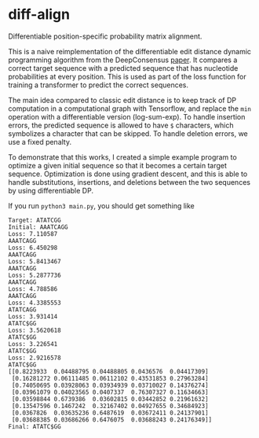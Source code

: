 # diff-align
Differentiable position-specific probability matrix alignment.

This is a naive reimplementation of the differentiable edit distance dynamic programming
algorithm from the DeepConsensus [paper](https://www.biorxiv.org/content/10.1101/2021.08.31.458403v1).
It compares a correct target sequence with a predicted sequence that has nucleotide
probabilities at every position.
This is used as part of the loss function for training a transformer to predict the correct
sequences.

The main idea compared to classic edit distance is to keep track of DP computation in a computational
graph with Tensorflow, and replace the `min` operation with a differentiable version (log-sum-exp).
To handle insertion errors, the predicted sequence is allowed to have `$`
characters, which symbolizes a character that can be skipped. To handle deletion errors,
we use a fixed penalty.

To demonstrate that this works, I created a simple example program to optimize a given initial sequence
so that it becomes a certain target sequence. Optimization is done using gradient descent, and this
is able to handle substitutions, insertions, and deletions between the two sequences by
using differentiable DP.

If you run `python3 main.py`, you should get something like
```
Target: ATATCGG
Initial: AAATCAGG
Loss: 7.110587
AAATCAGG
Loss: 6.450298
AAATCAGG
Loss: 5.8413467
AAATCAGG
Loss: 5.2877736
AAATCAGG
Loss: 4.788586
AAATCAGG
Loss: 4.3385553
ATATCAGG
Loss: 3.931414
ATATC$GG
Loss: 3.5620618
ATATC$GG
Loss: 3.226541
ATATC$GG
Loss: 2.9216578
ATATC$GG
[[0.8223933  0.04488795 0.04488805 0.0436576  0.04417309]
 [0.16281272 0.06111485 0.06112102 0.43531853 0.27963284]
 [0.74050695 0.03928063 0.03934939 0.03710027 0.14376274]
 [0.03961079 0.04023565 0.0407337  0.76307327 0.11634663]
 [0.03598844 0.6739386  0.03602815 0.03442852 0.21961632]
 [0.13547596 0.1467242  0.32167402 0.04927655 0.34684923]
 [0.0367826  0.03635236 0.6487619  0.03672411 0.24137901]
 [0.03688385 0.03686266 0.6476075  0.03688243 0.24176349]]
Final: ATATC$GG
```
